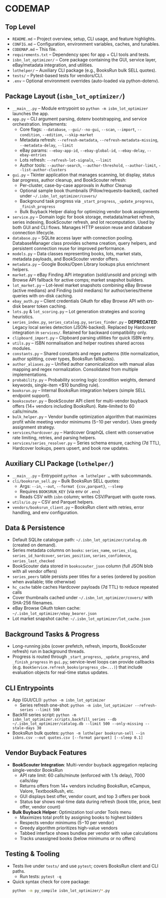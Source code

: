 # CODEMAP

## Top Level
- `README.md` – Project overview, setup, CLI usage, and feature highlights.
- `CONFIG.md` – Configuration, environment variables, caches, and tunables.
- `CODEMAP.md` – This file.
- `requirements.txt` – Dependency spec for app + CLI tools and tests.
- `isbn_lot_optimizer/` – Core package containing the GUI, service layer, eBay/metadata integration, and utilities.
- `lothelper/` – Auxiliary CLI package (e.g., BooksRun bulk SELL quotes).
- `tests/` – Pytest-based tests for vendors/CLI.
- `.env` – Optional environment overrides (auto-loaded via python-dotenv).

## Package Layout (`isbn_lot_optimizer/`)
- `__main__.py` – Module entrypoint so `python -m isbn_lot_optimizer` launches the app.
- `app.py` – CLI argument parsing, dotenv bootstrapping, and service orchestration. Implements:
  - Core flags: `--database`, `--gui/--no-gui`, `--scan`, `--import`, `--condition`, `--edition`, `--skip-market`
  - Metadata refresh: `--refresh-metadata`, `--refresh-metadata-missing`, `--metadata-delay`, `--limit`
  - eBay params: `--ebay-app-id`, `--ebay-global-id`, `--ebay-delay`, `--ebay-entries`
  - Lots refresh: `--refresh-lot-signals`, `--limit`
  - Author tools: `--author-search`, `--author-threshold`, `--author-limit`, `--list-author-clusters`
- `gui.py` – Tkinter application that manages scanning, lot display, status bar progress, author cleanup, and BookScouter refresh:
  - Per-cluster, case-by-case approvals in Author Cleanup
  - Optional sample book thumbnails (Pillow/requests-backed), cached under `~/.isbn_lot_optimizer/covers/`
  - Background task progress via `_start_progress`, `_update_progress`, `_finish_progress`
  - Bulk Buyback Helper dialog for optimizing vendor book assignments
- `service.py` – Domain logic for book storage, metadata/market refresh, series indexing, BookScouter refresh, and lot recomputation. Used by both GUI and CLI flows. Manages HTTP session reuse and database connection lifecycle.
- `database.py` – SQLite access layer with connection pooling. DatabaseManager class provides schema creation, query helpers, and persistent connection reuse for improved performance.
- `models.py` – Data classes representing books, lots, market stats, metadata payloads, and BookScouter vendor offers.
- `metadata.py` – Google Books/Open Library lookups plus enrichment helpers.
- `market.py` – eBay Finding API integration (sold/unsold and pricing) with Browse API fallback for active comps; market snapshot builders.
- `lot_market.py` – Lot-level market snapshots combining eBay Browse (active medians) and Finding (sold medians) for author/series/theme queries with on-disk caching.
- `ebay_auth.py` – Client credentials OAuth for eBay Browse API with on-disk bearer token caching.
- `lots.py` & `lot_scoring.py` – Lot generation strategies and scoring heuristics.
- `series_index.py`, `series_catalog.py`, `series_finder.py` – **DEPRECATED**: Legacy local series detection (JSON-backed). Replaced by Hardcover integration in `services/`. Retained for backward compatibility only.
- `clipboard_import.py` – Clipboard parsing utilities for quick ISBN entry.
- `utils.py` – ISBN normalisation and helper routines shared across modules.
- `constants.py` – Shared constants and regex patterns (title normalization, author splitting, cover types, BooksRun fallbacks).
- `author_aliases.py` – Unified author canonicalization with manual alias mapping and regex normalization. Consolidated from multiple implementations.
- `probability.py` – Probability scoring logic (condition weights, demand keywords, single-item <$10 bundling rule).
- `booksrun.py` – Internal BooksRun integration helpers (simple SELL endpoint support).
- `bookscouter.py` – BookScouter API client for multi-vendor buyback offers (14+ vendors including BooksRun). Rate-limited to 60 calls/minute.
- `bulk_helper.py` – Vendor bundle optimization algorithm that maximizes profit while meeting vendor minimums ($5-$10 per vendor). Uses greedy assignment strategy.
- `services/hardcover.py` – Hardcover GraphQL client with conservative rate limiting, retries, and parsing helpers.
- `services/series_resolver.py` – Series schema ensure, caching (7d TTL), Hardcover lookups, peers upsert, and book row updates.

## Auxiliary CLI Package (`lothelper/`)
- `__main__.py` – Entrypoint `python -m lothelper …` with subcommands.
- `cli/booksrun_sell.py` – Bulk BooksRun SELL quotes:
  - Args: `--in`, `--out`, `--format {csv,parquet}`, `--sleep`
  - Requires `BOOKSRUN_KEY` (via env or `.env`)
  - Reads CSV with `isbn` column; writes CSV/Parquet with quote rows.
- `utils/io.py` – CSV and Parquet helpers.
- `vendors/booksrun_client.py` – BooksRun client with retries, error handling, and env configuration.

## Data & Persistence
- Default SQLite catalogue path: `~/.isbn_lot_optimizer/catalog.db` (created on demand).
- Series metadata columns on `books`: `series_name`, `series_slug`, `series_id_hardcover`, `series_position`, `series_confidence`, `series_last_checked`
- BookScouter data stored in `bookscouter_json` column (full JSON blob with all vendor offers)
- `series_peers` table persists peer titles for a series (ordered by position when available; title otherwise)
- `hc_cache` table caches Hardcover payloads (7d TTL) to reduce repeated calls
- Cover thumbnails cached under `~/.isbn_lot_optimizer/covers/` with SHA-256 filenames.
- eBay Browse OAuth token cache: `~/.isbn_lot_optimizer/ebay_bearer.json`
- Lot market snapshot cache: `~/.isbn_lot_optimizer/lot_cache.json`

## Background Tasks & Progress
- Long-running jobs (cover prefetch, refresh, imports, BookScouter refresh) run in background threads.
- Progress is routed through `_start_progress`, `_update_progress`, and `_finish_progress` in `gui.py`; service-level loops can provide callbacks (e.g. `BookService.refresh_books(progress_cb=...)`) that include evaluation objects for real-time status updates.

## CLI Entrypoints
- App (GUI/CLI): `python -m isbn_lot_optimizer`
  - Series refresh one-shot: `python -m isbn_lot_optimizer --refresh-series --limit 500`
- Backfill series script: `python -m isbn_lot_optimizer.scripts.backfill_series --db ~/.isbn_lot_optimizer/catalog.db --limit 500 --only-missing --stale-days 30`
- BooksRun bulk quotes: `python -m lothelper booksrun-sell --in isbns.csv --out quotes.csv [--format parquet] [--sleep 0.1]`

## Vendor Buyback Features
- **BookScouter Integration**: Multi-vendor buyback aggregation replacing single-vendor BooksRun
  - API rate limit: 60 calls/minute (enforced with 1.1s delay), 7000 calls/day
  - Returns offers from 14+ vendors including BooksRun, eCampus, Valore, TextbookRush, etc.
  - GUI displays best offer, vendor count, and top 3 offers per book
  - Status bar shows real-time data during refresh (book title, price, best offer, vendor count)
- **Bulk Buyback Helper**: Optimization tool under Tools menu
  - Maximizes total profit by assigning books to highest bidders
  - Respects vendor minimums ($5-$10 per vendor)
  - Greedy algorithm prioritizes high-value vendors
  - Tabbed interface shows bundles per vendor with value calculations
  - Tracks unassigned books (below minimums or no offers)

## Testing & Tooling
- Tests live under `tests/` and use `pytest`; covers BooksRun client and CLI paths.
  - Run tests: `pytest -q`
- Quick syntax check for core package:
  ```bash
  python -m py_compile isbn_lot_optimizer/*.py
